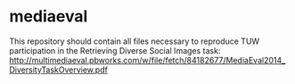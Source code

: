 mediaeval
=========

This repository should contain all files necessary to reproduce TUW participation in the Retrieving Diverse Social Images task:
http://multimediaeval.pbworks.com/w/file/fetch/84182677/MediaEval2014_DiversityTaskOverview.pdf

